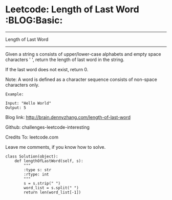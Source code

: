 # Leetcode: Length of Last Word     :BLOG:Basic:


---

Length of Last Word  

---

Given a string s consists of upper/lower-case alphabets and empty space characters ' ', return the length of last word in the string.  

If the last word does not exist, return 0.  

Note: A word is defined as a character sequence consists of non-space characters only.  

    Example:
    
    Input: "Hello World"
    Output: 5

Blog link: <http://brain.dennyzhang.com/length-of-last-word>  

Github: challenges-leetcode-interesting  

Credits To: leetcode.com  

Leave me comments, if you know how to solve.  

    class Solution(object):
        def lengthOfLastWord(self, s):
            """
            :type s: str
            :rtype: int
            """
            s = s.strip(" ")
            word_list = s.split(" ")
            return len(word_list[-1])